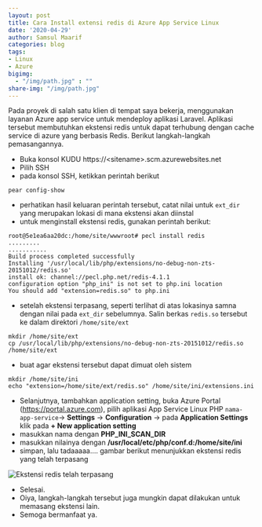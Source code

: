 ```yaml
---
layout: post
title: Cara Install extensi redis di Azure App Service Linux
date: '2020-04-29'
author: Samsul Maarif
categories: blog
tags:
- Linux
- Azure
bigimg:
  - "/img/path.jpg" : ""
share-img: "/img/path.jpg"
---
```


Pada proyek di salah satu klien di tempat saya bekerja, menggunakan layanan Azure app service untuk mendeploy aplikasi Laravel. Aplikasi tersebut membutuhkan ekstensi redis untuk dapat terhubung dengan cache service di azure yang berbasis Redis. Berikut langkah-langkah pemasangannya.

- Buka konsol KUDU https://\<sitename\>.scm.azurewebsites.net
- Pilih SSH
- pada konsol SSH, ketikkan perintah berikut

```
pear config-show
```

- perhatikan hasil keluaran perintah tersebut, catat nilai untuk `ext_dir` yang merupakan lokasi di mana ekstensi akan diinstal
- untuk menginstall ekstensi redis, gunakan perintah berikut:

```
root@5e1ea6aa20dc:/home/site/wwwroot# pecl install redis
.........
...........
Build process completed successfully
Installing '/usr/local/lib/php/extensions/no-debug-non-zts-20151012/redis.so'
install ok: channel://pecl.php.net/redis-4.1.1
configuration option "php_ini" is not set to php.ini location
You should add "extension=redis.so" to php.ini
```

- setelah ekstensi terpasang, seperti terlihat di atas lokasinya samna dengan nilai pada `ext_dir` sebelumnya. Salin berkas `redis.so` tersebut ke dalam direktori `/home/site/ext`

```
mkdir /home/site/ext
cp /usr/local/lib/php/extensions/no-debug-non-zts-20151012/redis.so /home/site/ext
```

- buat agar ekstensi tersebut dapat dimuat oleh sistem

```
mkdir /home/site/ini
echo "extension=/home/site/ext/redis.so" /home/site/ini/extensions.ini
```

- Selanjutnya, tambahkan application setting, buka Azure Portal (https://portal.azure.com), pilih aplikasi App Service Linux PHP `nama-app-service`-> **Settings** -> **Configuration** -> pada **Application Settings** klik pada **+ New application setting**
- masukkan nama dengan **PHP_INI_SCAN_DIR**
- masukkan nilainya dengan **/usr/local/etc/php/conf.d:/home/site/ini**
- simpan, lalu tadaaaaa.... gambar berikut menunjukkan ekstensi redis yang telah terpasang

![Ekstensi redis telah terpasang](https://i.imgur.com/qtHhvTM.png)

- Selesai.
- Oiya, langkah-langkah tersebut juga mungkin dapat dilakukan untuk memasang ekstensi lain.
- Semoga bermanfaat ya.
